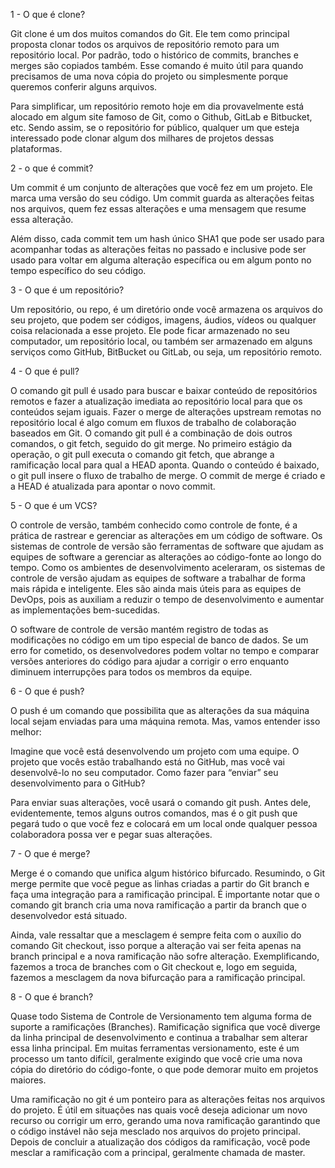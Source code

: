 1 - O que é clone?

Git clone é um dos muitos comandos do Git. Ele tem como principal proposta clonar todos os arquivos de repositório remoto para um repositório local. Por padrão, todo o histórico de commits, branches e merges são copiados também. Esse comando é muito útil para quando precisamos de uma nova cópia do projeto ou simplesmente porque queremos conferir alguns arquivos.

Para simplificar, um repositório remoto hoje em dia provavelmente está alocado em algum site famoso de Git, como o Github, GitLab e Bitbucket, etc. Sendo assim, se o repositório for público, qualquer um que esteja interessado pode clonar algum dos milhares de projetos dessas plataformas.

2 - o que é commit?

Um commit é um conjunto de alterações que você fez em um projeto. Ele marca uma versão do seu código. Um commit guarda as alterações feitas nos arquivos, quem fez essas alterações e uma mensagem que resume essa alteração. 

Além disso, cada commit tem um hash único SHA1 que pode ser usado para acompanhar todas as alterações feitas no passado e inclusive pode ser usado para voltar em alguma alteração específica ou em algum ponto no tempo específico do seu código.

3 - O que é um repositório?

Um repositório, ou repo, é um diretório onde você armazena os arquivos do seu projeto, que podem ser códigos, imagens, áudios, vídeos ou qualquer coisa relacionada a esse projeto. Ele pode ficar armazenado no seu computador, um repositório local, ou também ser armazenado em alguns serviços como GitHub, BitBucket ou GitLab, ou seja, um repositório remoto.

4 - O que é pull?

O comando git pull é usado para buscar e baixar conteúdo de repositórios remotos e fazer a atualização imediata ao repositório local para que os conteúdos sejam iguais. Fazer o merge de alterações upstream remotas no repositório local é algo comum em fluxos de trabalho de colaboração baseados em Git. O comando git pull é a combinação de dois outros comandos, o git fetch, seguido do git merge. No primeiro estágio da operação, o git pull executa o comando git fetch, que abrange a ramificação local para qual a HEAD aponta. Quando o conteúdo é baixado, o git pull insere o fluxo de trabalho de merge. O commit de merge é criado e a HEAD é atualizada para apontar o novo commit.

5 - O que é um VCS?

O controle de versão, também conhecido como controle de fonte, é a prática de rastrear e gerenciar as alterações em um código de software. Os sistemas de controle de versão são ferramentas de software que ajudam as equipes de software a gerenciar as alterações ao código-fonte ao longo do tempo. Como os ambientes de desenvolvimento aceleraram, os sistemas de controle de versão ajudam as equipes de software a trabalhar de forma mais rápida e inteligente. Eles são ainda mais úteis para as equipes de DevOps, pois as auxiliam a reduzir o tempo de desenvolvimento e aumentar as implementações bem-sucedidas.

O software de controle de versão mantém registro de todas as modificações no código em um tipo especial de banco de dados. Se um erro for cometido, os desenvolvedores podem voltar no tempo e comparar versões anteriores do código para ajudar a corrigir o erro enquanto diminuem interrupções para todos os membros da equipe.

6 - O que é push?

O push é um comando que possibilita que as alterações da sua máquina local sejam enviadas para uma máquina remota. Mas, vamos entender isso melhor:

Imagine que você está desenvolvendo um projeto com uma equipe. O projeto que vocês estão trabalhando está no GitHub, mas você vai desenvolvê-lo no seu computador. Como fazer para “enviar” seu desenvolvimento para o GitHub?

Para enviar suas alterações, você usará o comando git push. Antes dele, evidentemente, temos alguns outros comandos, mas é o git push que pegará tudo o que você fez e colocará em um local onde qualquer pessoa colaboradora possa ver e pegar suas alterações.

7 - O que é merge?

Merge é o comando que unifica algum histórico bifurcado. Resumindo, o Git merge permite que você pegue as linhas criadas a partir do Git branch e faça uma integração para a ramificação principal. É importante notar que o comando git branch cria uma nova ramificação a partir da branch que o desenvolvedor está situado.

Ainda, vale ressaltar que a mesclagem é sempre feita com o auxílio do comando Git checkout, isso porque a alteração vai ser feita apenas na branch principal e a nova ramificação não sofre alteração. Exemplificando, fazemos a troca de branches com o Git checkout e, logo em seguida, fazemos a mesclagem da nova bifurcação para a ramificação principal.

8 - O que é branch?

Quase todo Sistema de Controle de Versionamento tem alguma forma de suporte a ramificações (Branches). Ramificação significa que você diverge da linha principal de desenvolvimento e continua a trabalhar sem alterar essa linha principal. Em muitas ferramentas versionamento, este é um processo um tanto difícil, geralmente exigindo que você crie uma nova cópia do diretório do código-fonte, o que pode demorar muito em projetos maiores.

Uma ramificação no git é um ponteiro para as alterações feitas nos arquivos do projeto. É útil em situações nas quais você deseja adicionar um novo recurso ou corrigir um erro, gerando uma nova ramificação garantindo que o código instável não seja mesclado nos arquivos do projeto principal. Depois de concluir a atualização dos códigos da ramificação, você pode mesclar a ramificação com a principal, geralmente chamada de master.
